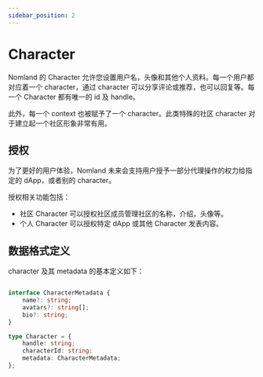 ```yaml
---
sidebar_position: 2
---
```


# Character

Nomland 的 Character 允许您设置用户名，头像和其他个人资料。每一个用户都对应着一个 character，通过 character 可以分享评论或推荐，也可以回复等。每一个 Character 都有唯一的 id 及 handle。

此外，每一个 context 也被赋予了一个 character。此类特殊的社区 character 对于建立起一个社区形象非常有用。


## 授权

为了更好的用户体验，Nomland 未来会支持用户授予一部分代理操作的权力给指定的 dApp，或者别的 character。

授权相关功能包括：

- 社区 Character 可以授权社区成员管理社区的名称，介绍，头像等。
- 个人 Character 可以授权特定 dApp 或其他 Character 发表内容。

## 数据格式定义

character 及其 metadata 的基本定义如下：

```typescript

interface CharacterMetadata {
    name?: string;
    avatars?: string[];
    bio?: string;
}

type Character = {
    handle: string;
    characterId: string;
    metadata: CharacterMetadata;
};

```
